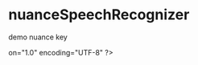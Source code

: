 # nuanceSpeechRecognizer
demo nuance key


on="1.0" encoding="UTF-8" ?>
<security>
<item name="nuance_appkey" value="40866a37a36cdb3a97310d05b9e54601cbf73f583a4438a1f4ef0d4bbf80b1ff061c36aa8811e41f42f125fbd76bfca2623cfa9c80323d74214bbfe0cb71dfd1"/>
<item name="nuance_appid" value="NMDPPRODUCTION_He_Wenjie______________20160702023216"/>
<item name="nuance_host" value="jjs.nmdp.nuancemobility.net"/>
<item name="nuance_port" value="443"/>
</security> 
